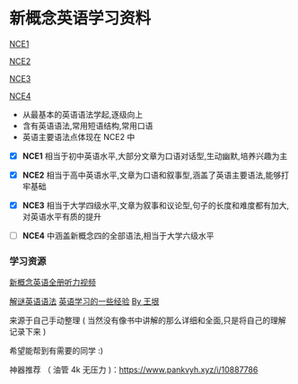 # 新概念英语学习资料

[NCE1](./NCE1.md)

[NCE2](./NCE2.md)

[NCE3](./NCE3.md)

[NCE4](./NCE4.md)



- 从最基本的英语语法学起,逐级向上
- 含有英语语法,常用短语结构,常用口语
- 英语主要语法点体现在 NCE2 中 

- [x]  **NCE1** 相当于初中英语水平,大部分文章为口语对话型,生动幽默,培养兴趣为主
- [x]  **NCE2** 相当于高中英语水平,文章为口语和叙事型,涵盖了英语主要语法,能够打牢基础
- [x]  **NCE3** 相当于大学四级水平,文章为叙事和议论型,句子的长度和难度都有加大,对英语水平有质的提升
- [ ]  **NCE4** 中涵盖新概念四的全部语法,相当于大学六级水平



### 学习资源

[新概念英语全册听力视频](http://newconceptenglish.com)

[解谜英语语法](http://www.yinwang.org/blog-cn/2018/11/23/grammar)    [英语学习的一些经验](http://www.yinwang.org/blog-cn/2020/03/06/english-learning-tips)     [By 王垠](http://www.yinwang.org)

来源于自己手动整理 ( 当然没有像书中讲解的那么详细和全面,只是将自己的理解记录下来 ) 

希望能帮到有需要的同学 :)

神器推荐 （ 油管 4k 无压力 )：https://www.pankvyh.xyz/i/10887786    
